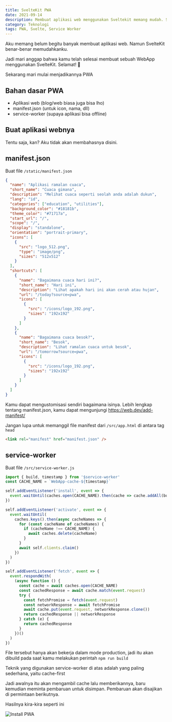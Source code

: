 ```yaml
---
title: SvelteKit PWA
date: 2021-09-14
description: Membuat aplikasi web menggunakan Sveltekit memang mudah. Sekarang kamu hanya perlu melakukan langkah-langkah pada catatan ini, lalu itu akan dapat diinstall di mana pun.
category: Teknologi
tags: PWA, Svelte, Service Worker
---
```


Aku memang belum begitu banyak membuat aplikasi web. Namun SvelteKit benar-benar memudahkanku.

Jadi mari anggap bahwa kamu telah selesai membuat sebuah WebApp menggunakan SvelteKit. Selamat! 🎉

Sekarang mari mulai menjadikannya PWA

## Bahan dasar PWA

- Aplikasi web (blog/web biasa juga bisa lho)
- manifest.json (untuk icon, nama, dll)
- service-worker (supaya aplikasi bisa offline)

## Buat aplikasi webnya

Tentu saja, kan? Aku tidak akan membahasnya disini.

## manifest.json

Buat file `/static/manifest.json`

```json
{
  "name": "Aplikasi ramalan cuaca",
  "short_name": "Cuaca gimana",
  "description": "Melihat cuaca seperti seolah anda adalah dukun",
  "lang": "id",
  "categories": ["education", "utilities"],
  "background_color": "#18181b",
  "theme_color": "#71717a",
  "start_url": "/",
  "scope": "/",
  "display": "standalone",
  "orientation": "portrait-primary",
  "icons": [
    {
      "src": "logo_512.png",
      "type": "image/png",
      "sizes": "512x512"
    }
  ],
  "shortcuts": [
    {
      "name": "Bagaimana cuaca hari ini?",
      "short_name": "Hari ini",
      "description": "Lihat apakah hari ini akan cerah atau hujan",
      "url": "/today?source=pwa",
      "icons": [
        {
          "src": "/icons/logo_192.png",
          "sizes": "192x192"
        }
      ]
    },
    {
      "name": "Bagaimana cuaca besok?",
      "short_name": "Besok",
      "description": "Lihat ramalan cuaca untuk besok",
      "url": "/tomorrow?source=pwa",
      "icons": [
        {
          "src": "/icons/logo_192.png",
          "sizes": "192x192"
        }
      ]
    }
  ]
}
```

Kamu dapat mengustomisasi sendiri bagaimana isinya. Lebih lengkap tentang manifest.json, kamu dapat mengunjungi https://web.dev/add-manifest/

Jangan lupa untuk memanggil file manifest dari `/src/app.html` di antara tag `head`

```html
<link rel="manifest" href="manifest.json" />
```

## service-worker

Buat file `/src/service-worker.js`

```js
import { build, timestamp } from '$service-worker'
const CACHE_NAME = `WebApp-cache-${timestamp}`

self.addEventListener('install', event => {
  event.waitUntil(caches.open(CACHE_NAME).then(cache => cache.addAll(build)))
})

self.addEventListener('activate', event => {
  event.waitUntil(
    caches.keys().then(async cacheNames => {
      for (const cacheName of cacheNames) {
        if (cacheName !== CACHE_NAME) {
          await caches.delete(cacheName)
        }
      }
      await self.clients.claim()
    })
  )
})

self.addEventListener('fetch', event => {
  event.respondWith(
    (async function () {
      const cache = await caches.open(CACHE_NAME)
      const cachedResponse = await cache.match(event.request)
      try {
        const fetchPromise = fetch(event.request)
        const networkResponse = await fetchPromise
        await cache.put(event.request, networkResponse.clone())
        return cachedResponse || networkResponse
      } catch (e) {
        return cachedResponse
      }
    })()
  )
})
```

File tersebut hanya akan bekerja dalam mode production, jadi itu akan dibuild pada saat kamu melakukan perintah `npm run build`

Teknik yang digunakan service-worker di atas adalah yang paling sederhana, yaitu cache-first

Jadi awalnya itu akan mengambil cache lalu memberikannya, baru kemudian meminta pembaruan untuk disimpan. Pembaruan akan disajikan di permintaan berikutnya.

Hasilnya kira-kira seperti ini

![Install PWA](https://hana.rip/dist/img/memasang-di-pc-2.png)
